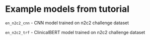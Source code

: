 # Example models from tutorial

`en_n2c2_cnn` - CNN model trained on n2c2 challenge dataset

`en_n2c2_trf` - ClinicalBERT model trained on n2c2 challenge dataset